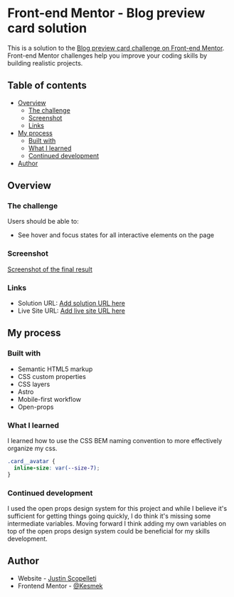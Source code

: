 # Front-end Mentor - Blog preview card solution

This is a solution to the
[Blog preview card challenge on Front-end Mentor](https://www.frontendmentor.io/challenges/blog-preview-card-ckPaj01IcS).
Front-end Mentor challenges help you improve your coding skills by building
realistic projects.

## Table of contents

- [Overview](#overview)
  - [The challenge](#the-challenge)
  - [Screenshot](#screenshot)
  - [Links](#links)
- [My process](#my-process)
  - [Built with](#built-with)
  - [What I learned](#what-i-learned)
  - [Continued development](#continued-development)
- [Author](#author)

## Overview

### The challenge

Users should be able to:

- See hover and focus states for all interactive elements on the page

### Screenshot

[Screenshot of the final result](./result-screenshot.png)

### Links

- Solution URL: [Add solution URL here](https://your-solution-url.com)
- Live Site URL: [Add live site URL here](https://your-live-site-url.com)

## My process

### Built with

- Semantic HTML5 markup
- CSS custom properties
- CSS layers
- Astro
- Mobile-first workflow
- Open-props

### What I learned

I learned how to use the CSS BEM naming convention to more effectively organize
my css.

```css
.card__avatar {
  inline-size: var(--size-7);
}
```

### Continued development

I used the open props design system for this project and while I believe it's
sufficient for getting things going quickly, I do think it's missing some
intermediate variables. Moving forward I think adding my own variables on top of
the open props design system could be beneficial for my skills development.

## Author

- Website - [Justin Scopelleti](https://justin-scopelleti.com/)
- Frontend Mentor - [@Kesmek](https://www.frontendmentor.io/profile/Kesmek)
